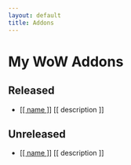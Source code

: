 ```yaml
---
layout: default
title: Addons
---
```


# My WoW Addons

## Released

<ul id="wi-addons" class="index">
  <li data-template>
    <a href="[[ link ]]">[[ name ]]</a>
    <span>[[ description ]]</span>
  </li>
</ul>

## Unreleased

<ul id="gh-addons" class="index">
  <li data-template data-if-is_addon>
    <a href="[[ html_url ]]">[[ name ]]</a>
    <span>[[ description ]]</span>
  </li>
</ul>
